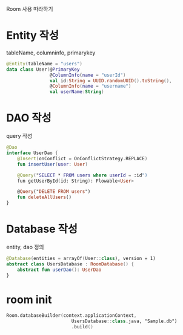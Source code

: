 Room 사용 따라하기
# Entity 작성
tableName, columninfo, primarykey
```kotlin
@Entity(tableName = "users")
data class User(@PrimaryKey
                @ColumnInfo(name = "userId")
                val id:String = UUID.randomUUID().toString(),
                @ColumnInfo(name = "username")
                val userName:String)
```

# DAO 작성
query 작성
```kotlin
@Dao
interface UserDao {
    @Insert(onConflict = OnConflictStrategy.REPLACE)
    fun insertUser(user: User)

    @Query("SELECT * FROM users where userId = :id")
    fun getUserById(id: String): Flowable<User>

    @Query("DELETE FROM users")
    fun deleteAllUsers()
}
```

# Database 작성
entity, dao 정의
```kotlin
@Database(entities = arrayOf(User::class), version = 1)
abstract class UsersDatabase : RoomDatabase() {
    abstract fun userDao(): UserDao
}
```

# room init
```kotlin
Room.databaseBuilder(context.applicationContext,
                        UsersDatabase::class.java, "Sample.db")
                        .build()
```

